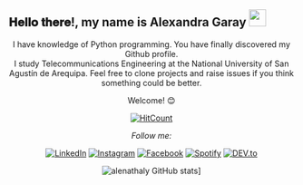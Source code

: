 
<h2> 𝐇𝐞𝐥𝐥𝐨 𝐭𝐡𝐞𝐫𝐞!, my name is Alexandra Garay <img src="https://github.com/alenathaly/alenathaly/blob/master/gifs/Hi.gif" width="30px"></h2>

<div align="center" width="50">

I have knowledge of Python programming.
You have finally discovered my Github profile. <br>
I study Telecommunications Engineering at the National University of San Agustín de Arequipa.
Feel free to clone projects and raise issues if you think something could be better.

Welcome! 😊

<div align="center">

[![HitCount](http://hits.dwyl.com/alenathaly/alenathaly.svg)](http://hits.dwyl.com/alenathaly/alenathaly)

<i>Follow me:</i><br>

<a href="https://www.linkedin.com/in/alenathaly" target="_blank"><img src="https://img.shields.io/badge/LinkedIn-%230077B5.svg?&style=flat-square&logo=linkedin&logoColor=white" alt="LinkedIn"></a>
<a href="https://www.instagram.com/alenathaly" target="_blank"><img src="https://img.shields.io/badge/Instagram-%23E4405F.svg?&style=flat-square&logo=instagram&logoColor=white" alt="Instagram"></a>
<a href="https://www.facebook.com/originalenathaly" target="_blank"><img src="https://img.shields.io/badge/Facebook-%231877F2.svg?&style=flat-square&logo=facebook&logoColor=white" alt="Facebook"></a>
<a href="https://open.spotify.com/user/0170agi99s5hh187g7mtz245b" target="_blank"><img src="https://img.shields.io/badge/Spotify-%231ED760.svg?&style=flat-square&logo=spotify&logoColor=white" alt="Spotify"></a>
<a href="https://dev.to/alenathaly" target="_blank"><img src="https://img.shields.io/badge/DEV-%230A0A0A.svg?&style=flat-square&logo=DEV.to&logoColor=white" alt="DEV.to"></a>

</div>


![alenathaly GitHub stats](https://github-readme-stats.vercel.app/api?username=alenathaly)]
